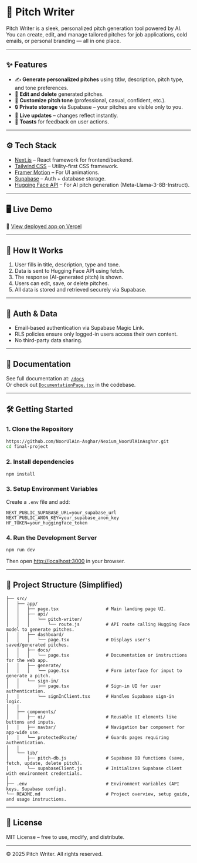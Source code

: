 
# 🎯 Pitch Writer

Pitch Writer is a sleek, personalized pitch generation tool powered by AI. You can create, edit, and manage tailored pitches for job applications, cold emails, or personal branding — all in one place.

---

## ✨ Features

- ✍️ **Generate personalized pitches** using titlw, description, pitch type, and tone preferences.
- 📝 **Edit and delete** generated pitches.
- 🎨 **Customize pitch tone** (professional, casual, confident, etc.).
- 🔒 **Private storage** via Supabase – your pitches are visible only to you.
- 🔁 **Live updates** – changes reflect instantly.
- 💬 **Toasts** for feedback on user actions.

---

## ⚙️ Tech Stack

- [Next.js](https://nextjs.org/) – React framework for frontend/backend.
- [Tailwind CSS](https://tailwindcss.com/) – Utility-first CSS framework.
- [Framer Motion](https://www.framer.com/motion/) – For UI animations.
- [Supabase](https://supabase.com/) – Auth + database storage.
- [Hugging Face API](https://huggingface.co/meta-llama/Meta-Llama-3-8B-Instruct) – For AI pitch generation (Meta-Llama-3-8B-Instruct).

---

## 🖥️ Live Demo

🚀 [View deployed app on Vercel](https://blog-summarizer-delta.vercel.app/)

---

## 🧠 How It Works

1. User fills in title, description, type and tone.
2. Data is sent to Hugging Face API using fetch.
3. The response (AI-generated pitch) is shown.
4. Users can edit, save, or delete pitches.
5. All data is stored and retrieved securely via Supabase.

---

## 🔐 Auth & Data

- Email-based authentication via Supabase Magic Link.
- RLS policies ensure only logged-in users access their own content.
- No third-party data sharing.

---

## 📄 Documentation

See full documentation at: [`/docs`](https://pitch-writer.vercel.app/docs)  
Or check out [`DocumentationPage.jsx`](./app/docs/page.tsx) in the codebase.

---

## 🛠️ Getting Started

### 1. Clone the Repository

```bash
https://github.com/NoorUlAin-Asghar/Nexium_NoorUlAinAsghar.git
cd final-project
```

### 2. Install dependencies

```bash
npm install
```

### 3. Setup Environment Variables

Create a `.env` file and add:

```env
NEXT_PUBLIC_SUPABASE_URL=your_supabase_url
NEXT_PUBLIC_ANON_KEY=your_supabase_anon_key
HF_TOKEN=your_huggingface_token
```

### 4. Run the Development Server

```bash
npm run dev
```

Then open [http://localhost:3000](http://localhost:3000) in your browser.

---

## 📂 Project Structure (Simplified)

```
├── src/
│   ├── app/
│   │   ├── page.tsx                  # Main landing page UI.
│   │   ├── api/
│   │   │   └── pitch-writer/
│   │   │       └── route.js          # API route calling Hugging Face model to generate pitches.
│   │   ├── dashboard/
│   │   │   └── page.tsx              # Displays user's saved/generated pitches.
│   │   ├── docs/
│   │   │   └── page.tsx              # Documentation or instructions for the web app.
│   │   ├── generate/
│   │   │   └── page.tsx              # Form interface for input to generate a pitch.
│   │   └── sign-in/
│   │       ├── page.tsx              # Sign-in UI for user authentication.
│   │       └── signInClient.tsx      # Handles Supabase sign-in logic.
│   |
│   ├── components/
│   │   ├── ui/                       # Reusable UI elements like buttons and inputs.
│   │   ├── navbar/                   # Navigation bar component for app-wide use.
│   │   └── protectedRoute/           # Guards pages requiring authentication.
│   |
│   └── lib/
│       ├── pitch-db.js               # Supabase DB functions (save, fetch, update, delete pitch).
│       └── supabaseClient.js         # Initializes Supabase client with environment credentials.
│
├── .env                              # Environment variables (API keys, Supabase config).
└── README.md                         # Project overview, setup guide, and usage instructions.
```
 
---

## 📎 License

MIT License – free to use, modify, and distribute.

---

© 2025 Pitch Writer. All rights reserved.
